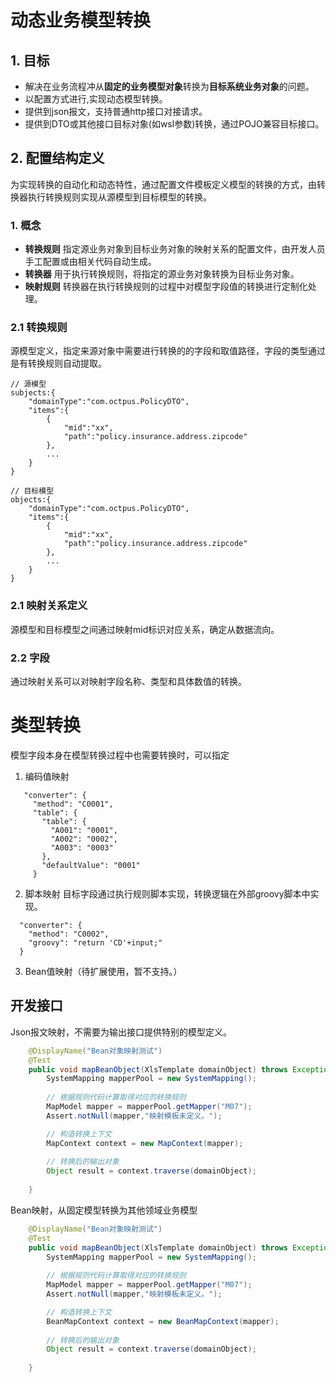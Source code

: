 # 动态业务模型转换
## 1. 目标
- 解决在业务流程冲从**固定的业务模型对象**转换为**目标系统业务对象**的问题。
- 以配置方式进行,实现动态模型转换。
- 提供到json报文，支持普通http接口对接请求。
- 提供到DTO或其他接口目标对象(如wsl参数)转换，通过POJO兼容目标接口。

## 2. 配置结构定义
为实现转换的自动化和动态特性，通过配置文件模板定义模型的转换的方式，由转换器执行转换规则实现从源模型到目标模型的转换。
### 1. 概念
- **转换规则** 指定源业务对象到目标业务对象的映射关系的配置文件，由开发人员手工配置或由相关代码自动生成。
- **转换器** 用于执行转换规则，将指定的源业务对象转换为目标业务对象。
- **映射规则** 转换器在执行转换规则的过程中对模型字段值的转换进行定制化处理。

### 2.1 转换规则
源模型定义，指定来源对象中需要进行转换的的字段和取值路径，字段的类型通过是有转换规则自动提取。
```
// 源模型
subjects:{
    "domainType":"com.octpus.PolicyDTO",
    "items":{
        {
            "mid":"xx",
            "path":"policy.insurance.address.zipcode"
        },
        ...
    }
}

// 目标模型
objects:{
    "domainType":"com.octpus.PolicyDTO",
    "items":{
        {
            "mid":"xx",
            "path":"policy.insurance.address.zipcode"
        },
        ...
    }
}
```
### 2.1 映射关系定义
源模型和目标模型之间通过映射mid标识对应关系，确定从数据流向。
### 2.2 字段
通过映射关系可以对映射字段名称、类型和具体数值的转换。

# 类型转换
模型字段本身在模型转换过程中也需要转换时，可以指定
1. 编码值映射
```
   "converter": {
     "method": "C0001",
     "table": {
       "table": {
         "A001": "0001",
         "A002": "0002",
         "A003": "0003"
       },
       "defaultValue": "0001"
     }
```

2. 脚本映射
目标字段通过执行规则脚本实现，转换逻辑在外部groovy脚本中实现。
```
  "converter": {
    "method": "C0002",
    "groovy": "return 'CD'+input;"
  }
```
3. Bean值映射（待扩展使用，暂不支持。）

## 开发接口
 Json报文映射，不需要为输出接口提供特别的模型定义。
```java
    @DisplayName("Bean对象映射测试")
    @Test
    public void mapBeanObject(XlsTemplate domainObject) throws Exception {
        SystemMapping mapperPool = new SystemMapping();
        
        // 根据规则代码计算取得对应的转换规则
        MapModel mapper = mapperPool.getMapper("M07");
        Assert.notNull(mapper,"映射模板未定义。");

        // 构造转换上下文
        MapContext context = new MapContext(mapper);
        
        // 转换后的输出对象
        Object result = context.traverse(domainObject);
        
    }
```

Bean映射，从固定模型转换为其他领域业务模型
```java
    @DisplayName("Bean对象映射测试")
    @Test
    public void mapBeanObject(XlsTemplate domainObject) throws Exception {
        SystemMapping mapperPool = new SystemMapping();
        
        // 根据规则代码计算取得对应的转换规则
        MapModel mapper = mapperPool.getMapper("M07");
        Assert.notNull(mapper,"映射模板未定义。");

        // 构造转换上下文
        BeanMapContext context = new BeanMapContext(mapper);
        
        // 转换后的输出对象
        Object result = context.traverse(domainObject);
        
    }
```